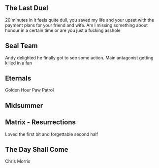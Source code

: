 ## The Last Duel
20 minutes in it feels quite dull, you saved my life and your upset with the payment plans for your friend and wife. Am I missing something about honour in a certain time or are you just a fucking asshole

## Seal Team
Andy delighted he finally got to see some action.
Main antagonist getting killed in a fan

## Eternals
Golden Hour Paw Patrol

## Midsummer

## Matrix - Resurrections
Loved the first bit and forgettable second half

## The Day Shall Come
Chris Morris



